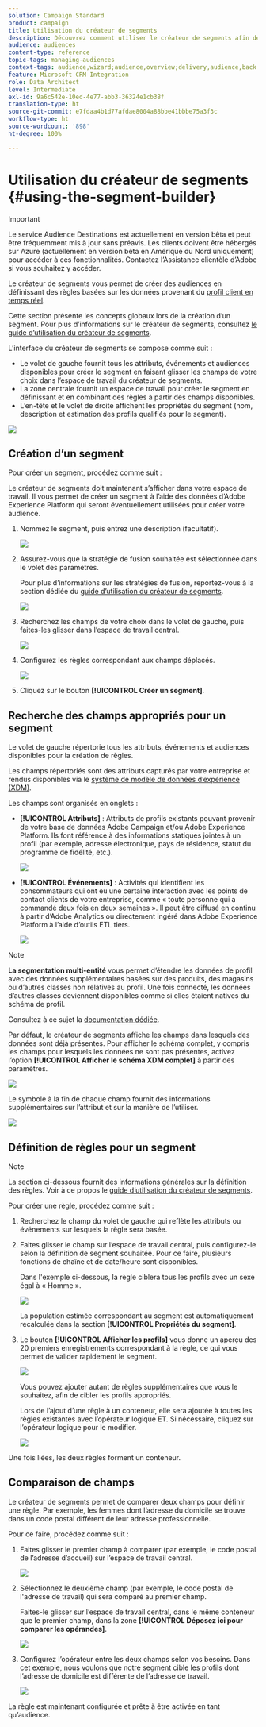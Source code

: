 ```yaml
---
solution: Campaign Standard
product: campaign
title: Utilisation du créateur de segments
description: Découvrez comment utiliser le créateur de segments afin de créer des audiences.
audience: audiences
content-type: reference
topic-tags: managing-audiences
context-tags: audience,wizard;audience,overview;delivery,audience,back
feature: Microsoft CRM Integration
role: Data Architect
level: Intermediate
exl-id: 9a6c542e-10ed-4e77-abb3-36324e1cb38f
translation-type: ht
source-git-commit: e7fdaa4b1d77afdae8004a88bbe41bbbe75a3f3c
workflow-type: ht
source-wordcount: '898'
ht-degree: 100%

---
```


# Utilisation du créateur de segments {#using-the-segment-builder}

>[!IMPORTANT]
>
>Le service Audience Destinations est actuellement en version bêta et peut être fréquemment mis à jour sans préavis. Les clients doivent être hébergés sur Azure (actuellement en version bêta en Amérique du Nord uniquement) pour accéder à ces fonctionnalités. Contactez l’Assistance clientèle d’Adobe si vous souhaitez y accéder.

Le créateur de segments vous permet de créer des audiences en définissant des règles basées sur les données provenant du [profil client en temps réel](https://docs.adobe.com/content/help/fr-FR/experience-platform/profile/home.html).

Cette section présente les concepts globaux lors de la création d’un segment. Pour plus d’informations sur le créateur de segments, consultez [le guide d’utilisation du créateur de segments](https://docs.adobe.com/content/help/fr-FR/experience-platform/segmentation/ui/overview.html).

L’interface du créateur de segments se compose comme suit :

* Le volet de gauche fournit tous les attributs, événements et audiences disponibles pour créer le segment en faisant glisser les champs de votre choix dans l’espace de travail du créateur de segments.
* La zone centrale fournit un espace de travail pour créer le segment en définissant et en combinant des règles à partir des champs disponibles.
* L’en-tête et le volet de droite affichent les propriétés du segment (nom, description et estimation des profils qualifiés pour le segment).

![](assets/aep_audiences_interface.png)

## Création d’un segment

Pour créer un segment, procédez comme suit :

Le créateur de segments doit maintenant s’afficher dans votre espace de travail. Il vous permet de créer un segment à l’aide des données d’Adobe Experience Platform qui seront éventuellement utilisées pour créer votre audience.

1. Nommez le segment, puis entrez une description (facultatif).

   ![](assets/aep_audiences_creation_edit_name.png)

1. Assurez-vous que la stratégie de fusion souhaitée est sélectionnée dans le volet des paramètres.

   Pour plus d’informations sur les stratégies de fusion, reportez-vous à la section dédiée du [guide d’utilisation du créateur de segments](https://docs.adobe.com/content/help/fr-FR/experience-platform/segmentation/ui/overview.html).

   ![](assets/aep_audiences_mergepolicy.png)

1. Recherchez les champs de votre choix dans le volet de gauche, puis faites-les glisser dans l’espace de travail central.

   ![](assets/aep_audiences_dragfield.png)

1. Configurez les règles correspondant aux champs déplacés.

   ![](assets/aep_audiences_configure_rules.png)

1. Cliquez sur le bouton **[!UICONTROL Créer un segment]**.

## Recherche des champs appropriés pour un segment

Le volet de gauche répertorie tous les attributs, événements et audiences disponibles pour la création de règles.

Les champs répertoriés sont des attributs capturés par votre entreprise et rendus disponibles via le [système de modèle de données d’expérience (XDM)](https://docs.adobe.com/content/help/fr-FR/experience-platform/xdm/home.html).

Les champs sont organisés en onglets :

* **[!UICONTROL Attributs]** : Attributs de profils existants pouvant provenir de votre base de données Adobe Campaign et/ou Adobe Experience Platform. Ils font référence à des informations statiques jointes à un profil (par exemple, adresse électronique, pays de résidence, statut du programme de fidélité, etc.).

   ![](assets/aep_audiences_attributestab.png)

* **[!UICONTROL Événements]** : Activités qui identifient les consommateurs qui ont eu une certaine interaction avec les points de contact clients de votre entreprise, comme « toute personne qui a commandé deux fois en deux semaines ». Il peut être diffusé en continu à partir d’Adobe Analytics ou directement ingéré dans Adobe Experience Platform à l’aide d’outils ETL tiers.

   ![](assets/aep_audiences_eventstab.png)

>[!NOTE]
>
>**La segmentation multi-entité** vous permet d’étendre les données de profil avec des données supplémentaires basées sur des produits, des magasins ou d’autres classes non relatives au profil. Une fois connecté, les données d’autres classes deviennent disponibles comme si elles étaient natives du schéma de profil.
>
>Consultez à ce sujet la [documentation dédiée](https://docs.adobe.com/content/help/fr-FR/experience-platform/segmentation/multi-entity-segmentation.html).

Par défaut, le créateur de segments affiche les champs dans lesquels des données sont déjà présentes. Pour afficher le schéma complet, y compris les champs pour lesquels les données ne sont pas présentes, activez l’option **[!UICONTROL Afficher le schéma XDM complet]** à partir des paramètres.

![](assets/aep_audiences_populatedfields.png)

Le symbole à la fin de chaque champ fournit des informations supplémentaires sur l’attribut et sur la manière de l’utiliser.

![](assets/aep_audiences_isymbol.png)

## Définition de règles pour un segment

>[!NOTE]
>
>La section ci-dessous fournit des informations générales sur la définition des règles. Voir à ce propos le [guide d’utilisation du créateur de segments](https://docs.adobe.com/content/help/fr-FR/experience-platform/segmentation/ui/overview.html).

Pour créer une règle, procédez comme suit :

1. Recherchez le champ du volet de gauche qui reflète les attributs ou événements sur lesquels la règle sera basée.

1. Faites glisser le champ sur l’espace de travail central, puis configurez-le selon la définition de segment souhaitée. Pour ce faire, plusieurs fonctions de chaîne et de date/heure sont disponibles.

   Dans l&#39;exemple ci-dessous, la règle ciblera tous les profils avec un sexe égal à « Homme ».

   ![](assets/aep_audiences_malegender.png)

   La population estimée correspondant au segment est automatiquement recalculée dans la section **[!UICONTROL Propriétés du segment]**.

1. Le bouton **[!UICONTROL Afficher les profils]** vous donne un aperçu des 20 premiers enregistrements correspondant à la règle, ce qui vous permet de valider rapidement le segment.

   ![](assets/aep_audiences_samplepreview.png)

   Vous pouvez ajouter autant de règles supplémentaires que vous le souhaitez, afin de cibler les profils appropriés.

   Lors de l’ajout d’une règle à un conteneur, elle sera ajoutée à toutes les règles existantes avec l’opérateur logique ET. Si nécessaire, cliquez sur l’opérateur logique pour le modifier.

   ![](assets/aep_audiences_andoperator.png)

Une fois liées, les deux règles forment un conteneur.

## Comparaison de champs

Le créateur de segments permet de comparer deux champs pour définir une règle. Par exemple, les femmes dont l’adresse du domicile se trouve dans un code postal différent de leur adresse professionnelle.

Pour ce faire, procédez comme suit :

1. Faites glisser le premier champ à comparer (par exemple, le code postal de l’adresse d’accueil) sur l’espace de travail central.

   ![](assets/aep_audiences_comparing_1.png)

1. Sélectionnez le deuxième champ (par exemple, le code postal de l&#39;adresse de travail) qui sera comparé au premier champ.

   Faites-le glisser sur l’espace de travail central, dans le même conteneur que le premier champ, dans la zone **[!UICONTROL Déposez ici pour comparer les opérandes]**.

   ![](assets/aep_audiences_comparing_2.png)

1. Configurez l’opérateur entre les deux champs selon vos besoins. Dans cet exemple, nous voulons que notre segment cible les profils dont l’adresse de domicile est différente de l’adresse de travail.

   ![](assets/aep_audiences_comparing_3.png)

La règle est maintenant configurée et prête à être activée en tant qu’audience.
